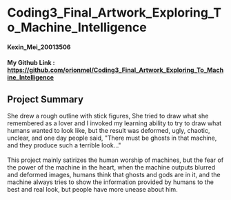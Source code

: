 # Coding3_Final_Artwork_Exploring_To_Machine_Intelligence
#### Kexin_Mei_20013506
#### My Github Link : https://github.com/orionmel/Coding3_Final_Artwork_Exploring_To_Machine_Intelligence

## Project Summary
She drew a rough outline with stick figures, She tried to draw what she remembered as a lover and I invoked my learning ability to try to draw what humans wanted to look like, but the result was deformed, ugly, chaotic, unclear, and one day people said, "There must be ghosts in that machine, and they produce such a terrible look..."<br>
<br>
This project mainly satirizes the human worship of machines, but the fear of the power of the machine in the heart, when the machine outputs blurred and deformed images, humans think that ghosts and gods are in it, and the machine always tries to show the information provided by humans to the best and real look, but people have more unease about him.

